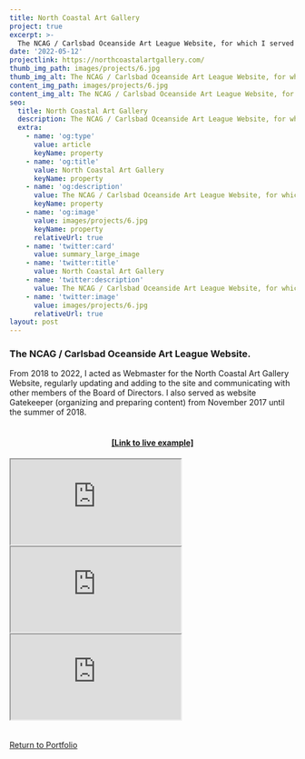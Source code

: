 ```yaml
---
title: North Coastal Art Gallery
project: true
excerpt: >-
  The NCAG / Carlsbad Oceanside Art League Website, for which I served as volunteer webmaster for over four years.
date: '2022-05-12'
projectlink: https://northcoastalartgallery.com/
thumb_img_path: images/projects/6.jpg
thumb_img_alt: The NCAG / Carlsbad Oceanside Art League Website, for which I am volunteer webmaster.
content_img_path: images/projects/6.jpg
content_img_alt: The NCAG / Carlsbad Oceanside Art League Website, for which I am volunteer webmaster.
seo:
  title: North Coastal Art Gallery
  description: The NCAG / Carlsbad Oceanside Art League Website, for which I am volunteer webmaster.
  extra:
    - name: 'og:type'
      value: article
      keyName: property
    - name: 'og:title'
      value: North Coastal Art Gallery
      keyName: property
    - name: 'og:description'
      value: The NCAG / Carlsbad Oceanside Art League Website, for which I am volunteer webmaster.
      keyName: property
    - name: 'og:image'
      value: images/projects/6.jpg
      keyName: property
      relativeUrl: true
    - name: 'twitter:card'
      value: summary_large_image
    - name: 'twitter:title'
      value: North Coastal Art Gallery
    - name: 'twitter:description'
      value: The NCAG / Carlsbad Oceanside Art League Website, for which I am volunteer webmaster.
    - name: 'twitter:image'
      value: images/projects/6.jpg
      relativeUrl: true
layout: post
---
```


### The NCAG / Carlsbad Oceanside Art League Website.
From 2018 to 2022, I acted as Webmaster for the North Coastal Art Gallery Website, regularly updating and adding to the site and communicating with other members of the Board of Directors. I also served as website Gatekeeper (organizing and preparing content) from November 2017 until the summer of 2018.
<br />
<br />
<h4 align="center"><a href="https://northcoastalartgallery.com/" target="_blank">[Link to live example]</a></h4>
<div id="hideweb1">
  <div class="thumbnail-container" title="Web Development Portfolio"><a href="https://northcoastalartgallery.com/" target="_blank">
    <div class="thumbnail">
      <iframe sandbox src="https://northcoastalartgallery.com/" onload="this.style.opacity = 1"></iframe>
    </div>
    </a> </div>
</div>
<div id="hideweb2">
  <div class="thumbnail-container" title="Web Development Portfolio"><a href="https://northcoastalartgallery.com/" target="_blank">
    <div class="thumbnail">
      <iframe sandbox src="https://northcoastalartgallery.com/" onload="this.style.opacity = 1"></iframe>
    </div>
    </a> </div>
</div>
<div id="hideweb3">
  <div class="thumbnail-container" title="Web Development Portfolio"><a href="https://northcoastalartgallery.com/" target="_blank">
    <div class="thumbnail">
      <iframe sandbox src="https://northcoastalartgallery.com/" onload="this.style.opacity = 1"></iframe>
    </div>
    </a> </div>
</div>

<!-- Lorem ipsum dolor sit amet, consectetur adipiscing elit, sed do eiusmod tempor incididunt ut labore et dolore magna aliqua. Arcu ac tortor dignissim convallis. Enim lobortis scelerisque fermentum dui faucibus. Arcu bibendum at varius vel. In arcu cursus euismod quis viverra nibh cras pulvinar mattis.

<p class="codepen" data-height="300" data-default-tab="html,result" data-slug-hash="ZEXyOEj" data-user="strandian" style="height: 300px; box-sizing: border-box; display: flex; align-items: center; justify-content: center; border: 2px solid; margin: 1em 0; padding: 1em;">
  <span>See the Pen <a href="https://codepen.io/strandian/pen/ZEXyOEj">
  Calculator with JavaScript</a> by Ian Strand (<a href="https://codepen.io/strandian">@strandian</a>)
  on <a href="https://codepen.io">CodePen</a>.</span>
</p> -->

<br />
<br />
<a class="button" href="/portfolio/">
  Return to Portfolio
</a>

<script async src="https://cpwebassets.codepen.io/assets/embed/ei.js"></script>